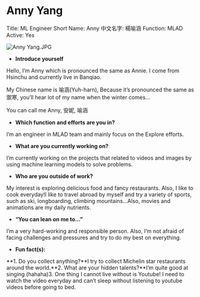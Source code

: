 # Anny Yang

Title: ML Engineer
Short Name: Anny
中文名字: 楊喻涵
Function: MLAD
Active: Yes

![Anny Yang.JPG](Anny%20Yang%20df54d67b52184b0abacee68b44a374bf/Anny_Yang.jpg)

- **Introduce yourself**

Hello, I’m Anny which is pronounced the same as Annie. I come from Hsinchu and currently live in Banqiao.

My Chinese name is 喻涵(Yuh-harn), Because it’s pronounced the same as 禦寒, you’ll hear lot of my name when the winter comes...

You can call me Anny, 安妮, 喻涵

- **Which function and efforts are you in?**

I’m an engineer in MLAD team and mainly focus on the Explore efforts.

- **What are you currently working on?**

I’m currently working on the projects that related to videos and images by using machine learning models to solve problems.

- **Who are you outside of work?**

My interest is exploring delicious food and fancy restaurants. Also, I like to cook everyday!I like to travel abroad by myself and try a variety of sports, such as ski, longboarding, climbing mountains...Also, movies and animations are my daily nutrients.

- **“You can lean on me to…”**

I’m a very hard-working and responsible person. Also, I’m not afraid of facing challenges and pressures and try to do my best on everything.

- **Fun fact(s):**

**1. Do you collect anything?**I try to collect Michelin star restaurants around the world.**2. What are your hidden talents?**I’m quite good at singing (hahaha)3. One thing I cannot live without is Youtube! I need to watch the video everyday and can’t sleep without listening to youtube videos before going to bed.
